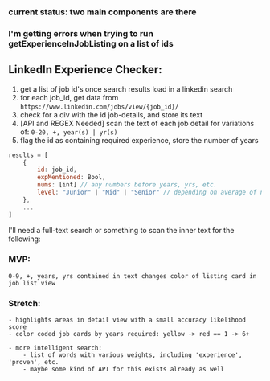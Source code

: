 ### current status: two main components are there
### I'm getting errors when trying to run getExperienceInJobListing on a list of ids

## LinkedIn Experience Checker:

1. get a list of job id's once search results load in a linkedin search
2. for each job_id, get data from
`https://www.linkedin.com/jobs/view/{job_id}/`
3. check for a div with the id job-details, and store its text
4. [API and REGEX Needed] scan the text of each job detail for variations of:
`0-20, +, year(s) | yr(s)`
5. flag the id as containing required experience, store the number of years

```js
results = [
    {
        id: job_id,
        expMentioned: Bool,
        nums: [int] // any numbers before years, yrs, etc.
        level: "Junior" | "Mid" | "Senior" // depending on average of nums
    },
    ...
]
```


I'll need a full-text search or something to
scan the inner text for the following:

### MVP:
```
0-9, +, years, yrs contained in text changes color of listing card in job list view
```
### Stretch:
```
- highlights areas in detail view with a small accuracy likelihood score
- color coded job cards by years required: yellow -> red == 1 -> 6+

- more intelligent search:
    - list of words with various weights, including 'experience', 'proven', etc.
    - maybe some kind of API for this exists already as well
```
